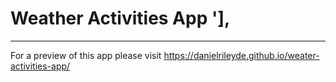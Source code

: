 # Weather Activities App '],

---

For a preview of this app please visit https://danielrileyde.github.io/weater-activities-app/
